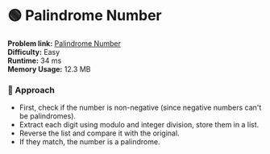 # 🟢 Palindrome Number

**Problem link:** [Palindrome Number](https://leetcode.com/problems/palindrome-number/)  
**Difficulty:** Easy  
**Runtime:** 34 ms  
**Memory Usage:** 12.3 MB  

### 🧠 Approach
- First, check if the number is non-negative (since negative numbers can't be palindromes).
- Extract each digit using modulo and integer division, store them in a list.
- Reverse the list and compare it with the original.
- If they match, the number is a palindrome.
